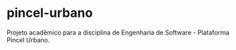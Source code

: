 # pincel-urbano
Projeto acadêmico para a disciplina de Engenharia de Software - Plataforma Pincel Urbano.
